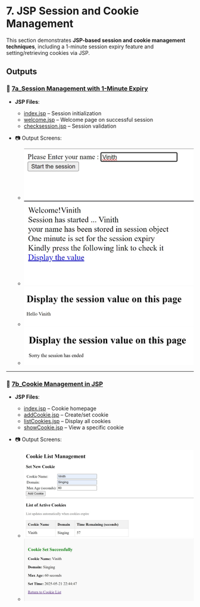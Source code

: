 # 7. JSP Session and Cookie Management

This section demonstrates **JSP-based session and cookie management techniques**, including a 1-minute session expiry feature and setting/retrieving cookies via JSP.

## Outputs

### 🔐 [7a_Session Management with 1-Minute Expiry](./7a_Session%20Management%20with%201-Minute%20Expiry)

- **JSP Files**:
  - [index.jsp](./7a_Session%20Management%20with%201-Minute%20Expiry/src/main/webapp/index.jsp) – Session initialization
  - [welcome.jsp](./7a_Session%20Management%20with%201-Minute%20Expiry/src/main/webapp/welcome.jsp) – Welcome page on successful session
  - [checksession.jsp](./7a_Session%20Management%20with%201-Minute%20Expiry/src/main/webapp/checksession.jsp) – Session validation

- 📷 Output Screens:
  - ![7a.jpg](./7a_Session%20Management%20with%201-Minute%20Expiry/7a.jpg)
  - ![7a0.jpg](./7a_Session%20Management%20with%201-Minute%20Expiry/7a0.jpg)
  - ![7a00.jpg](./7a_Session%20Management%20with%201-Minute%20Expiry/7a00.jpg)
  - ![7a000.jpg](./7a_Session%20Management%20with%201-Minute%20Expiry/7a000.jpg)

---

### 🍪 [7b_Cookie Management in JSP](./7b_Cookie%20Management%20in%20JSP)

- **JSP Files**:
  - [index.jsp](./7b_Cookie%20Management%20in%20JSP/src/main/webapp/index.jsp) – Cookie homepage
  - [addCookie.jsp](./7b_Cookie%20Management%20in%20JSP/src/main/webapp/addCookie.jsp) – Create/set cookie
  - [listCookies.jsp](./7b_Cookie%20Management%20in%20JSP/src/main/webapp/listCookies.jsp) – Display all cookies
  - [showCookie.jsp](./7b_Cookie%20Management%20in%20JSP/src/main/webapp/showCookie.jsp) – View a specific cookie

- 📷 Output Screens:
  - ![7b.jpg](./7b_Cookie%20Management%20in%20JSP/7b.jpg)
  - ![7b0.jpg](./7b_Cookie%20Management%20in%20JSP/7b0.jpg)
